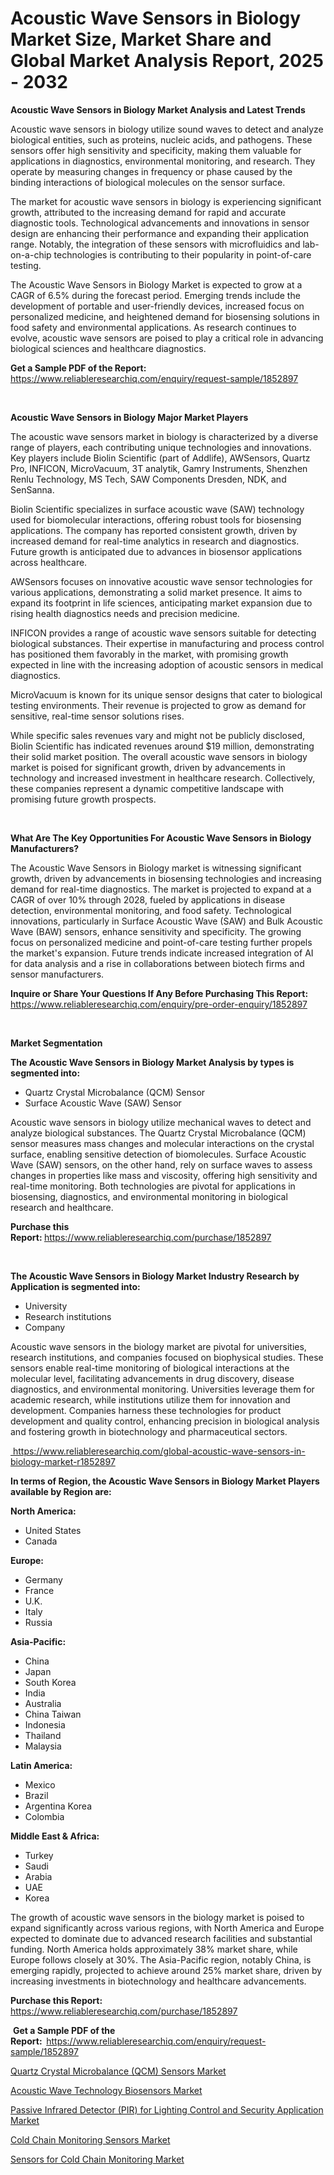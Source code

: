 <p><h1>Acoustic Wave Sensors in Biology Market Size, Market Share and Global Market Analysis Report, 2025 - 2032</h1></p><p><strong>Acoustic Wave Sensors in Biology Market Analysis and Latest Trends</strong></p>
<p><p>Acoustic wave sensors in biology utilize sound waves to detect and analyze biological entities, such as proteins, nucleic acids, and pathogens. These sensors offer high sensitivity and specificity, making them valuable for applications in diagnostics, environmental monitoring, and research. They operate by measuring changes in frequency or phase caused by the binding interactions of biological molecules on the sensor surface.</p><p>The market for acoustic wave sensors in biology is experiencing significant growth, attributed to the increasing demand for rapid and accurate diagnostic tools. Technological advancements and innovations in sensor design are enhancing their performance and expanding their application range. Notably, the integration of these sensors with microfluidics and lab-on-a-chip technologies is contributing to their popularity in point-of-care testing.</p><p>The Acoustic Wave Sensors in Biology Market is expected to grow at a CAGR of 6.5% during the forecast period. Emerging trends include the development of portable and user-friendly devices, increased focus on personalized medicine, and heightened demand for biosensing solutions in food safety and environmental applications. As research continues to evolve, acoustic wave sensors are poised to play a critical role in advancing biological sciences and healthcare diagnostics.</p></p>
<p><strong>Get a Sample PDF of the Report:&nbsp;</strong> <a href="https://www.reliableresearchiq.com/enquiry/request-sample/1852897?utm_campaign=104&utm_medium=2&utm_source=Github&utm_content=ia&utm_term=13022025&utm_id=acoustic-wave-sensors-in-biology">https://www.reliableresearchiq.com/enquiry/request-sample/1852897</a></p>
<p>&nbsp;</p>
<p><strong>Acoustic Wave Sensors in Biology Major Market Players</strong></p>
<p><p>The acoustic wave sensors market in biology is characterized by a diverse range of players, each contributing unique technologies and innovations. Key players include Biolin Scientific (part of Addlife), AWSensors, Quartz Pro, INFICON, MicroVacuum, 3T analytik, Gamry Instruments, Shenzhen Renlu Technology, MS Tech, SAW Components Dresden, NDK, and SenSanna.</p><p>Biolin Scientific specializes in surface acoustic wave (SAW) technology used for biomolecular interactions, offering robust tools for biosensing applications. The company has reported consistent growth, driven by increased demand for real-time analytics in research and diagnostics. Future growth is anticipated due to advances in biosensor applications across healthcare.</p><p>AWSensors focuses on innovative acoustic wave sensor technologies for various applications, demonstrating a solid market presence. It aims to expand its footprint in life sciences, anticipating market expansion due to rising health diagnostics needs and precision medicine.</p><p>INFICON provides a range of acoustic wave sensors suitable for detecting biological substances. Their expertise in manufacturing and process control has positioned them favorably in the market, with promising growth expected in line with the increasing adoption of acoustic sensors in medical diagnostics.</p><p>MicroVacuum is known for its unique sensor designs that cater to biological testing environments. Their revenue is projected to grow as demand for sensitive, real-time sensor solutions rises.</p><p>While specific sales revenues vary and might not be publicly disclosed, Biolin Scientific has indicated revenues around $19 million, demonstrating their solid market position. The overall acoustic wave sensors in biology market is poised for significant growth, driven by advancements in technology and increased investment in healthcare research. Collectively, these companies represent a dynamic competitive landscape with promising future growth prospects.</p></p>
<p>&nbsp;</p>
<p><strong>What Are The Key Opportunities For Acoustic Wave Sensors in Biology Manufacturers?</strong></p>
<p><p>The Acoustic Wave Sensors in Biology market is witnessing significant growth, driven by advancements in biosensing technologies and increasing demand for real-time diagnostics. The market is projected to expand at a CAGR of over 10% through 2028, fueled by applications in disease detection, environmental monitoring, and food safety. Technological innovations, particularly in Surface Acoustic Wave (SAW) and Bulk Acoustic Wave (BAW) sensors, enhance sensitivity and specificity. The growing focus on personalized medicine and point-of-care testing further propels the market's expansion. Future trends indicate increased integration of AI for data analysis and a rise in collaborations between biotech firms and sensor manufacturers.</p></p>
<p><strong>Inquire or Share Your Questions If Any Before Purchasing This Report:</strong> <a href="https://www.reliableresearchiq.com/enquiry/pre-order-enquiry/1852897?utm_campaign=104&utm_medium=2&utm_source=Github&utm_content=ia&utm_term=13022025&utm_id=acoustic-wave-sensors-in-biology">https://www.reliableresearchiq.com/enquiry/pre-order-enquiry/1852897</a></p>
<p>&nbsp;</p>
<p><strong>Market Segmentation</strong></p>
<p><strong>The Acoustic Wave Sensors in Biology Market Analysis by types is segmented into:</strong></p>
<p><ul><li>Quartz Crystal Microbalance (QCM) Sensor</li><li>Surface Acoustic Wave (SAW) Sensor</li></ul></p>
<p><p>Acoustic wave sensors in biology utilize mechanical waves to detect and analyze biological substances. The Quartz Crystal Microbalance (QCM) sensor measures mass changes and molecular interactions on the crystal surface, enabling sensitive detection of biomolecules. Surface Acoustic Wave (SAW) sensors, on the other hand, rely on surface waves to assess changes in properties like mass and viscosity, offering high sensitivity and real-time monitoring. Both technologies are pivotal for applications in biosensing, diagnostics, and environmental monitoring in biological research and healthcare.</p></p>
<p><strong>Purchase this Report:&nbsp;</strong><a href="https://www.reliableresearchiq.com/purchase/1852897?utm_campaign=104&utm_medium=2&utm_source=Github&utm_content=ia&utm_term=13022025&utm_id=acoustic-wave-sensors-in-biology">https://www.reliableresearchiq.com/purchase/1852897</a></p>
<p>&nbsp;</p>
<p><strong>The Acoustic Wave Sensors in Biology Market Industry Research by Application is segmented into:</strong></p>
<p><ul><li>University</li><li>Research institutions</li><li>Company</li></ul></p>
<p><p>Acoustic wave sensors in the biology market are pivotal for universities, research institutions, and companies focused on biophysical studies. These sensors enable real-time monitoring of biological interactions at the molecular level, facilitating advancements in drug discovery, disease diagnostics, and environmental monitoring. Universities leverage them for academic research, while institutions utilize them for innovation and development. Companies harness these technologies for product development and quality control, enhancing precision in biological analysis and fostering growth in biotechnology and pharmaceutical sectors.</p></p>
<p><a href="https://www.reliableresearchiq.com/global-acoustic-wave-sensors-in-biology-market-r1852897?utm_campaign=104&utm_medium=2&utm_source=Github&utm_content=ia&utm_term=13022025&utm_id=acoustic-wave-sensors-in-biology">&nbsp;https://www.reliableresearchiq.com/global-acoustic-wave-sensors-in-biology-market-r1852897</a></p>
<p><strong>In terms of Region, the Acoustic Wave Sensors in Biology Market Players available by Region are:</strong></p>
<p>
    <p> <strong> North America: </strong>
        <ul>
            <li>United States</li>
            <li>Canada</li>
        </ul>
        </p> 
    <p> <strong> Europe: </strong>
        <ul>
            <li>Germany</li>
            <li>France</li>
            <li>U.K.</li>
            <li>Italy</li>
            <li>Russia</li>
        </ul>
        </p> 
    <p> <strong> Asia-Pacific: </strong>
        <ul>
            <li>China</li>
            <li>Japan</li>
            <li>South Korea</li>
            <li>India</li>
            <li>Australia</li>
            <li>China Taiwan</li>
            <li>Indonesia</li>
            <li>Thailand</li>
            <li>Malaysia</li>
        </ul>
        </p> 
    <p> <strong> Latin America: </strong>
        <ul>
            <li>Mexico</li>
            <li>Brazil</li>
            <li>Argentina Korea</li>
            <li>Colombia</li>
        </ul>
        </p> 
    <p> <strong> Middle East & Africa: </strong>
        <ul>
            <li>Turkey</li>
            <li>Saudi</li>
            <li>Arabia</li>
            <li>UAE</li>
            <li>Korea</li>
        </ul>
    </p>
    </p>
<p><p>The growth of acoustic wave sensors in the biology market is poised to expand significantly across various regions, with North America and Europe expected to dominate due to advanced research facilities and substantial funding. North America holds approximately 38% market share, while Europe follows closely at 30%. The Asia-Pacific region, notably China, is emerging rapidly, projected to achieve around 25% market share, driven by increasing investments in biotechnology and healthcare advancements.</p></p>
<p><strong>Purchase this Report: </strong><a href="https://www.reliableresearchiq.com/purchase/1852897?utm_campaign=104&utm_medium=2&utm_source=Github&utm_content=ia&utm_term=13022025&utm_id=acoustic-wave-sensors-in-biology">https://www.reliableresearchiq.com/purchase/1852897</a></p>
<p>&nbsp;<strong>Get a Sample PDF of the Report:&nbsp;&nbsp;</strong><a href="https://www.reliableresearchiq.com/enquiry/request-sample/1852897?utm_campaign=104&utm_medium=2&utm_source=Github&utm_content=ia&utm_term=13022025&utm_id=acoustic-wave-sensors-in-biology">https://www.reliableresearchiq.com/enquiry/request-sample/1852897</a></p>
<p><strong></strong></p>
<p><p><a href="https://github.com/sissalgamd/Market-Research-Report-List-1/blob/main/quartz-crystal-microbalance-qcm-sensors-market.md?utm_campaign=104&utm_medium=2&utm_source=Github&utm_content=ia&utm_term=13022025&utm_id=acoustic-wave-sensors-in-biology">Quartz Crystal Microbalance (QCM) Sensors Market</a></p><p><a href="https://github.com/alejnaouare/Market-Research-Report-List-1/blob/main/acoustic-wave-technology-biosensors-market.md?utm_campaign=104&utm_medium=2&utm_source=Github&utm_content=ia&utm_term=13022025&utm_id=acoustic-wave-sensors-in-biology">Acoustic Wave Technology Biosensors Market</a></p><p><a href="https://github.com/bezdanteniz/Market-Research-Report-List-1/blob/main/passive-infrared-detector-pir-for-lighting-control-and-security-application-market.md?utm_campaign=104&utm_medium=2&utm_source=Github&utm_content=ia&utm_term=13022025&utm_id=acoustic-wave-sensors-in-biology">Passive Infrared Detector (PIR) for Lighting Control and Security Application Market</a></p><p><a href="https://github.com/fraryatena85/Market-Research-Report-List-1/blob/main/cold-chain-monitoring-sensors-market.md?utm_campaign=104&utm_medium=2&utm_source=Github&utm_content=ia&utm_term=13022025&utm_id=acoustic-wave-sensors-in-biology">Cold Chain Monitoring Sensors Market</a></p><p><a href="https://github.com/jolinolooman/Market-Research-Report-List-1/blob/main/sensors-for-cold-chain-monitoring-market.md?utm_campaign=104&utm_medium=2&utm_source=Github&utm_content=ia&utm_term=13022025&utm_id=acoustic-wave-sensors-in-biology">Sensors for Cold Chain Monitoring Market</a></p></p>